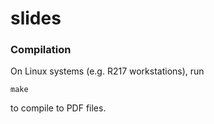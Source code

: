 # slides

### Compilation

On Linux systems (e.g. R217 workstations), run

```
make
```

to compile to PDF files.
